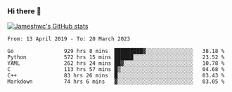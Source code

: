 ### Hi there 👋

[![Jameshwc's GitHub stats](https://github-readme-stats.vercel.app/api?username=jameshwc)](https://github.com/anuraghazra/github-readme-stats)

<!--START_SECTION:waka-->

```text
From: 13 April 2019 - To: 20 March 2023

Go                929 hrs 8 mins  █████████▓░░░░░░░░░░░░░░░   38.18 %
Python            572 hrs 15 mins ██████░░░░░░░░░░░░░░░░░░░   23.52 %
YAML              262 hrs 24 mins ██▓░░░░░░░░░░░░░░░░░░░░░░   10.78 %
C                 113 hrs 57 mins █▒░░░░░░░░░░░░░░░░░░░░░░░   04.68 %
C++               83 hrs 26 mins  █░░░░░░░░░░░░░░░░░░░░░░░░   03.43 %
Markdown          74 hrs 6 mins   ▓░░░░░░░░░░░░░░░░░░░░░░░░   03.05 %
```

<!--END_SECTION:waka-->